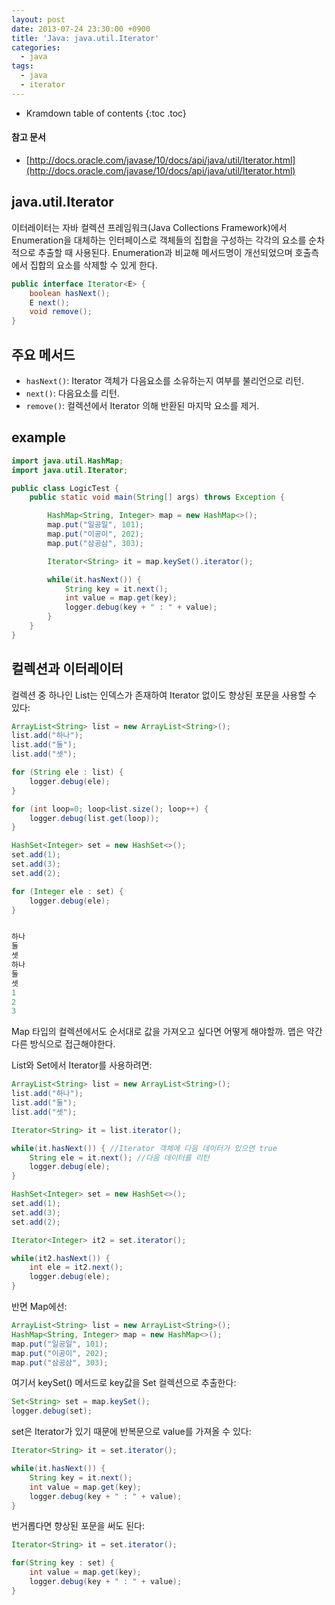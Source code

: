 ```yaml
---
layout: post
date: 2013-07-24 23:30:00 +0900
title: 'Java: java.util.Iterator'
categories:
  - java
tags:
  - java
  - iterator
---
```


* Kramdown table of contents
{:toc .toc}

#### 참고 문서

- [http://docs.oracle.com/javase/10/docs/api/java/util/Iterator.html](http://docs.oracle.com/javase/10/docs/api/java/util/Iterator.html)

## java.util.Iterator

이터레이터는 자바 컬렉션 프레임워크(Java Collections Framework)에서 Enumeration을 대체하는 인터페이스로 객체들의 집합을 구성하는 각각의 요소를 순차적으로 추출할 때 사용된다. Enumeration과 비교해 메서드명이 개선되었으며 호출측에서 집합의 요소를 삭제할 수 있게 한다.

```java
public interface Iterator<E> {
    boolean hasNext();
    E next();
    void remove();
}
```

## 주요 메서드

- `hasNext()`: Iterator 객체가 다음요소를 소유하는지 여부를 불리언으로 리턴.
- `next()`: 다음요소를 리턴.
- `remove()`: 컬렉션에서 Iterator 의해 반환된 마지막 요소를 제거.

## example

```java
import java.util.HashMap;
import java.util.Iterator;

public class LogicTest {
    public static void main(String[] args) throws Exception {

        HashMap<String, Integer> map = new HashMap<>();
        map.put("일공일", 101);
        map.put("이공이", 202);
        map.put("삼공삼", 303);

        Iterator<String> it = map.keySet().iterator();

        while(it.hasNext()) {
            String key = it.next();
            int value = map.get(key);
            logger.debug(key + " : " + value);
        }
    }
}
```

## 컬렉션과 이터레이터

컬렉션 중 하나인 List는 인덱스가 존재하여 Iterator 없이도 향상된 포문을 사용할 수 있다:

```java
ArrayList<String> list = new ArrayList<String>();
list.add("하나");
list.add("둘");
list.add("셋");

for (String ele : list) {
    logger.debug(ele);
}

for (int loop=0; loop<list.size(); loop++) {
    logger.debug(list.get(loop));
}

HashSet<Integer> set = new HashSet<>();
set.add(1);
set.add(3);
set.add(2);

for (Integer ele : set) {
    logger.debug(ele);
}


하나
둘
셋
하나
둘
셋
1
2
3
```

Map 타입의 컬렉션에서도 순서대로 값을 가져오고 싶다면 어떻게 해야할까. 맵은 약간 다른 방식으로 접근해야한다.

List와 Set에서 Iterator를 사용하려면:

```java
ArrayList<String> list = new ArrayList<String>();
list.add("하나");
list.add("둘");
list.add("셋");

Iterator<String> it = list.iterator();

while(it.hasNext()) { //Iterator 객체에 다음 데이터가 있으면 true
    String ele = it.next(); //다음 데이터를 리턴
    logger.debug(ele);
}

HashSet<Integer> set = new HashSet<>();
set.add(1);
set.add(3);
set.add(2);

Iterator<Integer> it2 = set.iterator();

while(it2.hasNext()) {
    int ele = it2.next();
    logger.debug(ele);
}
```

반면 Map에선:

```java
ArrayList<String> list = new ArrayList<String>();
HashMap<String, Integer> map = new HashMap<>();
map.put("일공일", 101);
map.put("이공이", 202);
map.put("삼공삼", 303);
```

여기서 keySet() 메서드로 key값을 Set 컬렉션으로 추출한다:

```java
Set<String> set = map.keySet();
logger.debug(set);
```

set은 Iterator가 있기 때문에 반복문으로 value를 가져올 수 있다:

```java
Iterator<String> it = set.iterator();

while(it.hasNext()) {
    String key = it.next();
    int value = map.get(key);
    logger.debug(key + " : " + value);
}
```

번거롭다면 향상된 포문을 써도 된다:

```java
Iterator<String> it = set.iterator();

for(String key : set) {
    int value = map.get(key);
    logger.debug(key + " : " + value);
}
```
